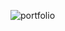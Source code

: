 ![portfolio](https://github.com/ankithshetty17/Portfolio/assets/85435501/bc91d8b3-5b9e-4420-b583-562711656b4d)
